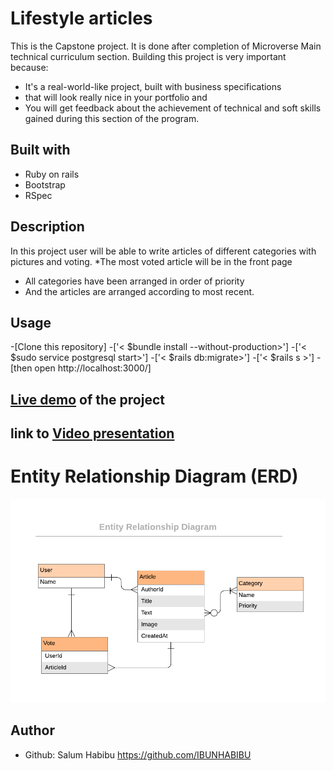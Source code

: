 # Lifestyle articles
This is the Capstone project. It is done after completion of
Microverse Main technical curriculum section. 
Building this project is very important  because:

* It's a real-world-like project, built with business specifications 
* that will look really nice in your portfolio and
* You will get feedback about the achievement of technical and soft 
  skills gained during this section of the program.
## Built with 
* Ruby on rails
* Bootstrap
* RSpec 
## Description 
 In this project user will be able to write articles of different categories with pictures and voting.
 *The most voted article will be in the front page
 * All categories have been arranged in order of priority 
 * And the articles are arranged according to most recent.
 
## Usage
-[Clone this repository]
-['< $bundle install --without-production>']
-['< $sudo service postgresql start>']
-['< $rails db:migrate>']
-['< $rails s >']
-[then open http://localhost:3000/]

## [Live demo](https://lifestylearticle.herokuapp.com/ "Of the project") of the project

## link to  [Video presentation](https://www.loom.com/share/0b8781bc9e624ba6888837e5adec5c3a "Loom")

# Entity Relationship Diagram (ERD)

![screenshot](https://github.com/IBUNHABIBU/lifestyle_articles/blob/dev/app/assets/images/ERD__articles.png)

## Author
* Github: Salum Habibu https://github.com/IBUNHABIBU 
